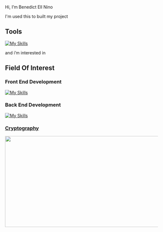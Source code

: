 Hi, I’m Benedict Ell Nino

I'm used this to built my project

## Tools
[![My Skills](https://skillicons.dev/icons?i=figma,visualstudio,git,github,postman,docker,vscode)](https://skillicons.dev)

and i’m interested in 

## Field Of Interest 

### Front End Development
[![My Skills](https://skillicons.dev/icons?i=ts,js,html,css,react,bootstrap,tailwind,vite)](https://skillicons.dev)

### Back End Development
[![My Skills](https://skillicons.dev/icons?i=cs,dotnet,nodejs,express,mongodb)](https://skillicons.dev)

### [Cryptography](https://scholar.google.com/citations?user=oyjIYmEAAAAJ&hl=id&oi=ao) 

<a href="https://github.com/devxb/gitanimals">
<img
  src="https://render.gitanimals.org/farms/ninoslat1"
  width="600"
  height="300"
/>
</a>
  
